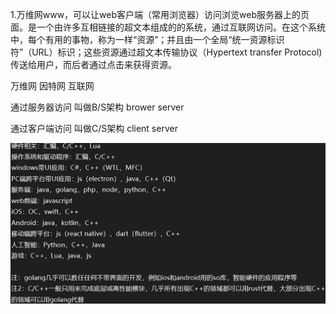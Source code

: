1.万维网www，可以让web客户端（常用浏览器）访问浏览web服务器上的页面。是一个由许多互相链接的超文本组成的的系统，通过互联网访问。在这个系统中，每个有用的事物，称为一样“资源”；并且由一个全局“统一资源标识符”（URL）标识；这些资源通过超文本传输协议（Hypertext transfer Protocol)传送给用户，而后者通过点击来获得资源。

万维网 因特网 互联网



通过服务器访问 叫做B/S架构 brower server

通过客户端访问  叫做C/S架构 client server





![image-20200824145052464](https://github.com/Howardcl/Java_learning/blob/master/typora-user-images/image-20200824145052464.png)
